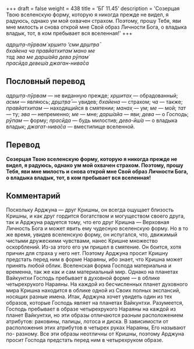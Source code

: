 +++
draft = false
weight = 438
title = 'БГ 11.45'
description = 'Созерцая Твою вселенскую форму, которую я никогда прежде не видел, я радуюсь, однако ум мой охвачен страхом. Поэтому, прошу Тебя, яви мне милость и снова открой мне Свой образ Личности Бога, о владыка владык, тот, в ком пребывает вся вселенная!'
+++

_адр̣шт̣а-пӯрвам̇ хр̣шито ’сми др̣шт̣ва̄  
бхайена ча правйатхитам̇ мано ме  
тад эва ме дарш́айа дева рӯпам̇  
прасӣда девеш́а джаган-нива̄са_

## Пословный перевод

_адр̣шт̣а_\-_пӯрвам_ — не виданную прежде; _хр̣шитах̣_ — обрадованный; _асми_ — являюсь; _др̣шт̣ва̄_ — увидев; _бхайена_ — страхом; _ча_ — также; _правйатхитам_ — находящийся в смятении; _манах̣_ — ум; _ме_ — мой; _тат_ — ту; _эва_ — непременно; _ме_ — мне; _дарш́айа_ — яви; _дева_ — о Господь; _рӯпам_ — форму; _прасӣда_ — будь милостив; _дева_\-_ӣш́а_ — о владыка владык; _джагат_\-_нива̄са_ — вместилище вселенной.

## Перевод

**Созерцая Твою вселенскую форму, которую я никогда прежде не видел, я радуюсь, однако ум мой охвачен страхом. Поэтому, прошу Тебя, яви мне милость и снова открой мне Свой образ Личности Бога, о владыка владык, тот, в ком пребывает вся вселенная!**

## Комментарий

Поскольку Арджуна — друг Кришны, он всегда ощущает близость Кришны, и как друг гордится богатством и могуществом своего друга, так и Арджуна радуется тому, что его друг Кришна — Верховная Личность Бога и может явить ему чудесную вселенскую форму. Но в то же время, увидев вселенскую форму, он испугался, что, движимый чистыми дружескими чувствами, нанес Кришне множество оскорблений. Из-за этого его ум пришел в смятение. Он боится, хотя причин для страха у него нет. Поэтому Арджуна просит Кришну предстать перед ним в форме Нараяны, ибо знает, что Кришна может принять любой облик. Вселенская форма Господа материальна и временна, так же как и сам материальный мир. Однако на планетах Вайкунтхи Господь пребывает в духовной форме — в облике четырехрукого Нараяны. На каждой из бесчисленных планет духовного мира Кришна находится в облике одной из Своих полных экспансий, носящих разные имена. Итак, Арджуна хочет увидеть один из тех образов, которые Господь являет на планетах Вайкунтхи. Разумеется, Господь пребывает в образе четырехрукого Нараяны на каждой из планет Вайкунтхи, но эти образы отличаются разным расположением атрибутов: раковины, палицы, лотоса и диска. В зависимости от расположения этих атрибутов в четырех руках Нараяны, Его называют по- разному. Все эти образы неотличны от Кришны, поэтому Арджуна просит Господа предстать перед ним в четырехруком образе.
